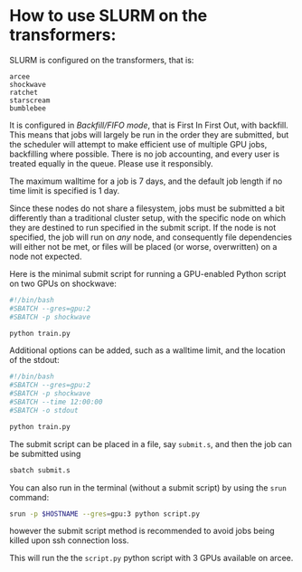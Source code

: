 # How to use SLURM on the transformers:


SLURM is configured on the transformers, that is:
```
arcee
shockwave
ratchet
starscream
bumblebee
```
It is configured in _Backfill/FIFO mode_, that is First In First Out, with backfill. This means that jobs will largely be run in the order they are submitted, but the scheduler will attempt to make efficient use of multiple GPU jobs, backfilling where possible. There is no job accounting, and every user is treated equally in the queue.  Please use it responsibly.

The maximum walltime for a job is 7 days, and the default job length if no time limit is specified is 1 day.

Since these nodes do not share a filesystem, jobs must be submitted a bit differently than a traditional cluster setup, with the specific node on which they are destined to run specified in the submit script. If the node is not specified, the job will run on _any_ node, and consequently file dependencies will either not be met, or files will be placed (or worse, overwritten) on a node not expected.

Here is the minimal submit script for running a GPU-enabled Python script on two GPUs on shockwave:

```bash
#!/bin/bash
#SBATCH --gres=gpu:2
#SBATCH -p shockwave

python train.py

```

Additional options can be added, such as a walltime limit, and the location of the stdout:


```bash
#!/bin/bash
#SBATCH --gres=gpu:2
#SBATCH -p shockwave
#SBATCH --time 12:00:00
#SBATCH -o stdout

python train.py

```
 
The submit script can be placed in a file, say `submit.s`, and then the job can be submitted using
```bash 
sbatch submit.s
```


You can also run in the terminal (without a submit script) by using the `srun` command:
``` bash
srun -p $HOSTNAME --gres=gpu:3 python script.py
```
however the submit script method is recommended to avoid jobs being killed upon ssh connection loss.

This will run the the `script.py` python script with 3 GPUs available on arcee.




